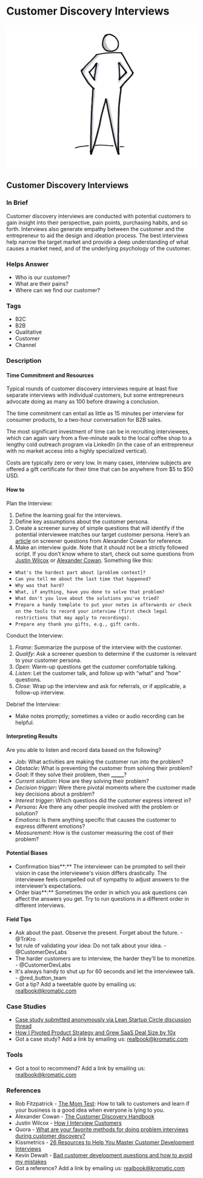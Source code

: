 # Customer Discovery Interviews

![](../.gitbook/assets/illustration-full-figure-hand-pocket-customer-discovery-interviews.png)

## Customer Discovery Interviews

### In Brief

Customer discovery interviews are conducted with potential customers to gain insight into their perspective, pain points, purchasing habits, and so forth. Interviews also generate empathy between the customer and the entrepreneur to aid the design and ideation process. The best interviews help narrow the target market and provide a deep understanding of what causes a market need, and of the underlying psychology of the customer.

### Helps Answer

* Who is our customer?
* What are their pains?
* Where can we find our customer?

### Tags

* B2C
* B2B
* Qualitative
* Customer
* Channel

### Description

#### Time Commitment and Resources

Typical rounds of customer discovery interviews require at least five separate interviews with individual customers, but some entrepreneurs advocate doing as many as 100 before drawing a conclusion.

The time commitment can entail as little as 15 minutes per interview for consumer products, to a two-hour conversation for B2B sales.

The most significant investment of time can be in recruiting interviewees, which can again vary from a five-minute walk to the local coffee shop to a lengthy cold outreach program via LinkedIn \(in the case of an entrepreneur with no market access into a highly specialized vertical\).

Costs are typically zero or very low. In many cases, interview subjects are offered a gift certificate for their time that can be anywhere from $5 to $50 USD.

#### How to

Plan the Interview:

1. Define the learning goal for the interviews.
2. Define key assumptions about the customer persona.
3. Create a screener survey of simple questions that will identify if the potential interviewee matches our target customer persona. Here’s an [article](https://www.alexandercowan.com/customer-discovery-handbook/) on screener questions from Alexander Cowan for reference.
4. Make an interview guide. Note that it should not be a strictly followed script. If you don’t know where to start, check out some questions from [Justin Wilcox](https://customerdevlabs.com/2013/11/05/how-i-interview-customers/) or [Alexander Cowan](https://www.alexandercowan.com/customer-discovery-handbook/). Something like this:

* `What's the hardest part about [problem context]?`
* `Can you tell me about the last time that happened?`
* `Why was that hard?`
* `What, if anything, have you done to solve that problem?`
* `What don't you love about the solutions you've tried?`
* `Prepare a handy template to put your notes in afterwards or check on the tools to record your interview (first check legal restrictions that may apply to recordings).`
* `Prepare any thank you gifts, e.g., gift cards.`

Conduct the Interview:

1. _Frame_: Summarize the purpose of the interview with the customer.
2. _Qualify_: Ask a screener question to determine if the customer is relevant to your customer persona.
3. _Open_: Warm-up questions get the customer comfortable talking. 
4. _Listen_: Let the customer talk, and follow up with “what” and “how” questions.
5. _Close_: Wrap up the interview and ask for referrals, or if applicable, a follow-up interview.

Debrief the Interview:

* Make notes promptly; sometimes a video or audio recording can be helpful. 

#### Interpreting Results

Are you able to listen and record data based on the following?

* _Job_**:** What activities are making the customer run into the problem?
* _Obstacle_**:** What is preventing the customer from solving their problem?
* _Goal_**:** If they solve their problem, then **\_\_\_\_\_**?
* _Current solution_**:** How are they solving their problem?
* _Decision trigger_**:** Were there pivotal moments where the customer made key decisions about a problem?
* _Interest trigger_**:** Which questions did the customer express interest in?
* _Persons_**:** Are there any other people involved with the problem or solution?
* _Emotions_**:** Is there anything specific that causes the customer to express different emotions?
* _Measurement_**:** How is the customer measuring the cost of their problem?

#### Potential Biases

* Confirmation bias**:** The interviewer can be prompted to sell their vision in case the interviewee's vision differs drastically. The interviewee feels compelled out of sympathy to adjust answers to the interviewer’s expectations.
* Order bias**:** Sometimes the order in which you ask questions can affect the answers you get. Try to run questions in a different order in different interviews.

#### Field Tips

* Ask about the past. Observe the present. Forget about the future. - @TriKro
* 1st rule of validating your idea: Do not talk about your idea. - @CustomerDevLabs
* The harder customers are to interview, the harder they’ll be to monetize. - @CustomerDevLabs
* It's always handy to shut up for 60 seconds and let the interviewee talk. - @red\_button\_team
* Got a tip? Add a tweetable quote by emailing us: [realbook@kromatic.com](mailto:realbook@kromatic.com)

### Case Studies

* [Case study submitted anonymously via Lean Startup Circle discussion thread](http://leanstartup.pbworks.com/w/page/15765212/Case%20Study%20One)
* [How I Pivoted Product Strategy and Grew SaaS Deal Size by 10x](http://www.chrisred.com/how-i-pivoted-product-strategy-and-grew-saas-deal-size-by-10x/)
* Got a case study? Add a link by emailing us: [realbook@kromatic.com](mailto:realbook@kromatic.com)

### Tools

* Got a tool to recommend? Add a link by emailing us: [realbook@kromatic.com](mailto:realbook@kromatic.com)

### References

* Rob Fitzpatrick - [The Mom Test](http://momtestbook.com/): How to talk to customers and learn if your business is a good idea when everyone is lying to you.
* Alexander Cowan - [The Customer Discovery Handbook](http://www.alexandercowan.com/customer-discovery-handbook/)
* Justin Wilcox - [How I Interview Customers](http://customerdevlabs.com/2013/11/05/how-i-interview-customers/)
* Quora - [What are your favorite methods for doing problem interviews during customer discovery?](http://www.quora.com/What-are-your-favorite-methods-for-doing-problem-interviews-during-Customer-Discovery)
* Kissmetrics - [26 Resources to Help You Master Customer Development Interviews](https://blog.kissmetrics.com/26-customer-development-resources/)
* Kevin Dewalt - [Bad customer development questions and how to avoid my mistakes](http://kevindewalt.com/2013/01/21/bad-customer-development-questions-and-how-to-avoid-my-mistakes/)
* Got a reference? Add a link by emailing us: [realbook@kromatic.com](https://github.com/trikro/the-real-startup-book/tree/6a17bc36666863334ffdefad4f2a9abf3e12ce13/part3-generative_market_research/realbook@kromatic.com)

